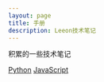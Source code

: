 ```yaml
---
layout: page
title: 手册
description: Leeon技术笔记
---
```


积累的一些技术笔记

[Python](./py/)
[JavaScript](./js/)

